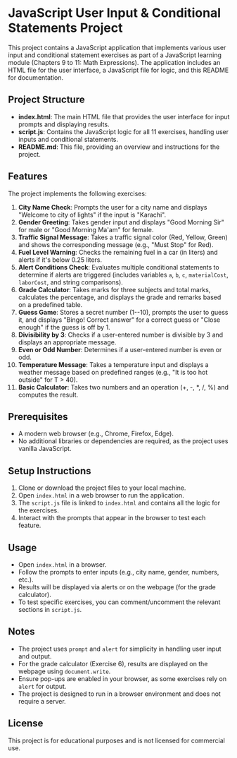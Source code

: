 
JavaScript User Input & Conditional Statements Project
======================================================

This project contains a JavaScript application that implements various user input and conditional statement exercises as part of a JavaScript learning module (Chapters 9 to 11: Math Expressions). The application includes an HTML file for the user interface, a JavaScript file for logic, and this README for documentation.

Project Structure
-----------------

-   **index.html**: The main HTML file that provides the user interface for input prompts and displaying results.
-   **script.js**: Contains the JavaScript logic for all 11 exercises, handling user inputs and conditional statements.
-   **README.md**: This file, providing an overview and instructions for the project.

Features
--------

The project implements the following exercises:

1.  **City Name Check**: Prompts the user for a city name and displays "Welcome to city of lights" if the input is "Karachi".
2.  **Gender Greeting**: Takes gender input and displays "Good Morning Sir" for male or "Good Morning Ma'am" for female.
3.  **Traffic Signal Message**: Takes a traffic signal color (Red, Yellow, Green) and shows the corresponding message (e.g., "Must Stop" for Red).
4.  **Fuel Level Warning**: Checks the remaining fuel in a car (in liters) and alerts if it's below 0.25 liters.
5.  **Alert Conditions Check**: Evaluates multiple conditional statements to determine if alerts are triggered (includes variables `a`, `b`, `c`, `materialCost`, `laborCost`, and string comparisons).
6.  **Grade Calculator**: Takes marks for three subjects and total marks, calculates the percentage, and displays the grade and remarks based on a predefined table.
7.  **Guess Game**: Stores a secret number (1--10), prompts the user to guess it, and displays "Bingo! Correct answer" for a correct guess or "Close enough" if the guess is off by 1.
8.  **Divisibility by 3**: Checks if a user-entered number is divisible by 3 and displays an appropriate message.
9.  **Even or Odd Number**: Determines if a user-entered number is even or odd.
10. **Temperature Message**: Takes a temperature input and displays a weather message based on predefined ranges (e.g., "It is too hot outside" for T > 40).
11. **Basic Calculator**: Takes two numbers and an operation (+, -, *, /, %) and computes the result.

Prerequisites
-------------

-   A modern web browser (e.g., Chrome, Firefox, Edge).
-   No additional libraries or dependencies are required, as the project uses vanilla JavaScript.

Setup Instructions
------------------

1.  Clone or download the project files to your local machine.
2.  Open `index.html` in a web browser to run the application.
3.  The `script.js` file is linked to `index.html` and contains all the logic for the exercises.
4.  Interact with the prompts that appear in the browser to test each feature.

Usage
-----

-   Open `index.html` in a browser.
-   Follow the prompts to enter inputs (e.g., city name, gender, numbers, etc.).
-   Results will be displayed via alerts or on the webpage (for the grade calculator).
-   To test specific exercises, you can comment/uncomment the relevant sections in `script.js`.

Notes
-----

-   The project uses `prompt` and `alert` for simplicity in handling user input and output.
-   For the grade calculator (Exercise 6), results are displayed on the webpage using `document.write`.
-   Ensure pop-ups are enabled in your browser, as some exercises rely on `alert` for output.
-   The project is designed to run in a browser environment and does not require a server.

License
-------

This project is for educational purposes and is not licensed for commercial use.